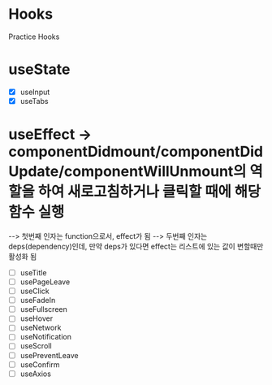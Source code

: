 # Hooks

Practice Hooks

# useState

- [x] useInput
- [x] useTabs

# useEffect -> componentDidmount/componentDidUpdate/componentWillUnmount의 역할을 하여 새로고침하거나 클릭할 때에 해당 함수 실행

--> 첫번째 인자는 function으로서, effect가 됨
--> 두번째 인자는 deps(dependency)인데, 만약 deps가 있다면 effect는 리스트에 있는 값이 변할때만 활성화 됨

- [ ] useTitle
- [ ] usePageLeave
- [ ] useClick
- [ ] useFadeIn
- [ ] useFullscreen
- [ ] useHover
- [ ] useNetwork
- [ ] useNotification
- [ ] useScroll
- [ ] usePreventLeave
- [ ] useConfirm
- [ ] useAxios
